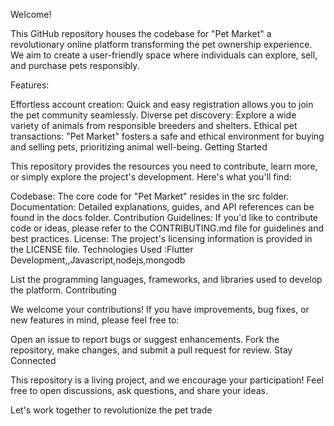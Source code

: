 Welcome!

This GitHub repository houses the codebase for "Pet Market" a revolutionary online platform transforming the pet ownership experience. We aim to create a user-friendly space where individuals can explore, sell, and purchase pets responsibly.

Features:

Effortless account creation: Quick and easy registration allows you to join the pet community seamlessly. Diverse pet discovery: Explore a wide variety of animals from responsible breeders and shelters. Ethical pet transactions: "Pet Market" fosters a safe and ethical environment for buying and selling pets, prioritizing animal well-being. Getting Started

This repository provides the resources you need to contribute, learn more, or simply explore the project's development. Here's what you'll find:

Codebase: The core code for "Pet Market" resides in the src folder. Documentation: Detailed explanations, guides, and API references can be found in the docs folder. Contribution Guidelines: If you'd like to contribute code or ideas, please refer to the CONTRIBUTING.md file for guidelines and best practices. License: The project's licensing information is provided in the LICENSE file. Technologies Used :Flutter Development,,Javascript,nodejs,mongodb

List the programming languages, frameworks, and libraries used to develop the platform. Contributing

We welcome your contributions! If you have improvements, bug fixes, or new features in mind, please feel free to:

Open an issue to report bugs or suggest enhancements. Fork the repository, make changes, and submit a pull request for review. Stay Connected

This repository is a living project, and we encourage your participation! Feel free to open discussions, ask questions, and share your ideas.

Let's work together to revolutionize the pet trade
